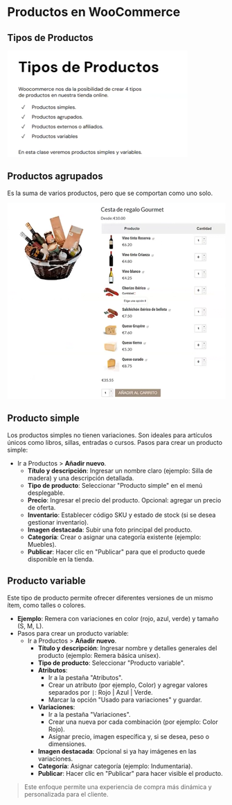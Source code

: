 # Productos en WooCommerce

## Tipos de Productos 
![TiposProductos](image-7.png)


## Productos agrupados
Es la suma de varios productos, pero que se comportan como uno solo. 

![ProductosAgrupados](image-8.png)

## Producto simple
Los productos simples no tienen variaciones. Son ideales para artículos únicos como libros, sillas, entradas o cursos. Pasos para crear un producto simple:
- Ir a Productos > **Añadir nuevo**.
    - **Título y descripción**: Ingresar un nombre claro (ejemplo: Silla de madera) y una descripción detallada.
    - **Tipo de producto**: Seleccionar "Producto simple" en el menú desplegable.
    - **Precio**: Ingresar el precio del producto. Opcional: agregar un precio de oferta.
    - **Inventario**: Establecer código SKU y estado de stock (si se desea gestionar inventario).
    - **Imagen destacada**: Subir una foto principal del producto.
    - **Categoría**: Crear o asignar una categoría existente (ejemplo: Muebles).
    - **Publicar**: Hacer clic en "Publicar" para que el producto quede disponible en la tienda.

## Producto variable
Este tipo de producto permite ofrecer diferentes versiones de un mismo ítem, como talles o colores.
- **Ejemplo**: Remera con variaciones en color (rojo, azul, verde) y tamaño (S, M, L).
- Pasos para crear un producto variable:
    - Ir a Productos > **Añadir nuevo**.
        - **Título y descripción**: Ingresar nombre y detalles generales del producto (ejemplo: Remera básica unisex).
        - **Tipo de producto**: Seleccionar "Producto variable".
        - **Atributos**:
            - Ir a la pestaña "Atributos".
            - Crear un atributo (por ejemplo, Color) y agregar valores separados por `|`: Rojo | Azul | Verde.
            - Marcar la opción "Usado para variaciones" y guardar.
        - **Variaciones**:
            - Ir a la pestaña "Variaciones".
            - Crear una nueva por cada combinación (por ejemplo: Color Rojo).
            - Asignar precio, imagen específica y, si se desea, peso o dimensiones.
        - **Imagen destacada**: Opcional si ya hay imágenes en las variaciones.
        - **Categoría**: Asignar categoría (ejemplo: Indumentaria).
        - **Publicar**: Hacer clic en "Publicar" para hacer visible el producto.

> Este enfoque permite una experiencia de compra más dinámica y personalizada para el cliente.